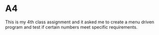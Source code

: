 # A4
This is my 4th class assignment and it asked me to create a menu driven program and test if certain numbers meet specific requirements.
